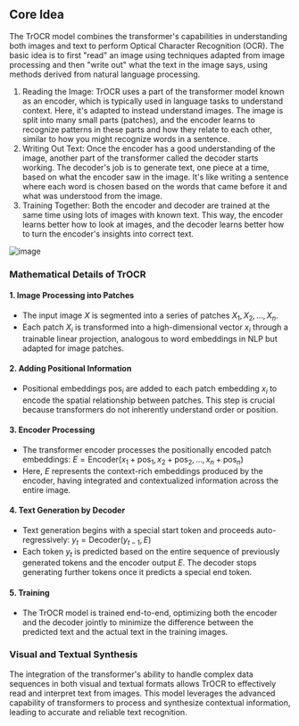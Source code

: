 ## Core Idea 
The TrOCR model combines the transformer's capabilities in understanding both images and text to perform Optical Character Recognition (OCR). The basic idea is to first "read" an image using techniques adapted from image processing and then "write out" what the text in the image says, using methods derived from natural language processing.

1. Reading the Image: TrOCR uses a part of the transformer model known as an encoder, which is typically used in language tasks to understand context. Here, it's adapted to instead understand images. The image is split into many small parts (patches), and the encoder learns to recognize patterns in these parts and how they relate to each other, similar to how you might recognize words in a sentence.
2. Writing Out Text: Once the encoder has a good understanding of the image, another part of the transformer called the decoder starts working. The decoder's job is to generate text, one piece at a time, based on what the encoder saw in the image. It's like writing a sentence where each word is chosen based on the words that came before it and what was understood from the image.
3. Training Together: Both the encoder and decoder are trained at the same time using lots of images with known text. This way, the encoder learns better how to look at images, and the decoder learns better how to turn the encoder's insights into correct text.

![image](https://github.com/Pengyu-gis/MapText/assets/95490459/feda8695-230d-4d65-8984-e59d46ba2500)

### Mathematical Details of TrOCR

#### 1. Image Processing into Patches
- The input image $X$ is segmented into a series of patches $X_1, X_2, \dots, X_n$.
- Each patch $X_i$ is transformed into a high-dimensional vector $x_i$ through a trainable linear projection, analogous to word embeddings in NLP but adapted for image patches.

#### 2. Adding Positional Information
- Positional embeddings $\text{pos}_i$ are added to each patch embedding $x_i$ to encode the spatial relationship between patches. This step is crucial because transformers do not inherently understand order or position.

#### 3. Encoder Processing
- The transformer encoder processes the positionally encoded patch embeddings:
  $E = \text{Encoder}(x_1 + \text{pos}_1, x_2 + \text{pos}_2, \dots, x_n + \text{pos}_n)$
- Here, $E$ represents the context-rich embeddings produced by the encoder, having integrated and contextualized information across the entire image.

#### 4. Text Generation by Decoder
- Text generation begins with a special start token and proceeds auto-regressively:
  $y_t = \text{Decoder}(y_{t-1}, E)$
- Each token $y_t$ is predicted based on the entire sequence of previously generated tokens and the encoder output $E$. The decoder stops generating further tokens once it predicts a special end token.

#### 5. Training
- The TrOCR model is trained end-to-end, optimizing both the encoder and the decoder jointly to minimize the difference between the predicted text and the actual text in the training images.

### Visual and Textual Synthesis
The integration of the transformer's ability to handle complex data sequences in both visual and textual formats allows TrOCR to effectively read and interpret text from images. This model leverages the advanced capability of transformers to process and synthesize contextual information, leading to accurate and reliable text recognition.
 
